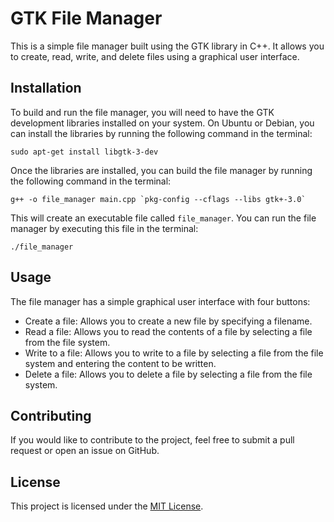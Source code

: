 
# GTK File Manager

This is a simple file manager built using the GTK library in C++. It allows you to create, read, write, and delete files using a graphical user interface.

## Installation

To build and run the file manager, you will need to have the GTK development libraries installed on your system. On Ubuntu or Debian, you can install the libraries by running the following command in the terminal:

```
sudo apt-get install libgtk-3-dev
```

Once the libraries are installed, you can build the file manager by running the following command in the terminal:

```
g++ -o file_manager main.cpp `pkg-config --cflags --libs gtk+-3.0`
```

This will create an executable file called `file_manager`. You can run the file manager by executing this file in the terminal:

```
./file_manager
```

## Usage

The file manager has a simple graphical user interface with four buttons:

- Create a file: Allows you to create a new file by specifying a filename.
- Read a file: Allows you to read the contents of a file by selecting a file from the file system.
- Write to a file: Allows you to write to a file by selecting a file from the file system and entering the content to be written.
- Delete a file: Allows you to delete a file by selecting a file from the file system.

## Contributing

If you would like to contribute to the project, feel free to submit a pull request or open an issue on GitHub.

## License

This project is licensed under the [MIT License](https://opensource.org/licenses/MIT).
